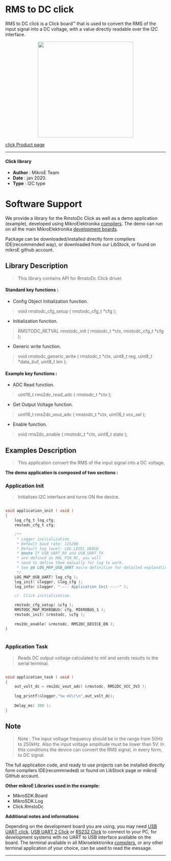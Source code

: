 
# RMS to DC click

RMS to DC click is a Click board™ that is used to convert the RMS of the input signal into a DC voltage, with a value directly readable over the I2C interface.

<p align="center">
  <img src="https://download.mikroe.com/images/click_for_ide/rmstodc_click.png" height=300px>
</p>

[click Product page](https://www.mikroe.com/rms-to-dc-click)

---


#### Click library 

- **Author**        : MikroE Team
- **Date**          : jan 2020.
- **Type**          : I2C type


# Software Support

We provide a library for the RmstoDc Click 
as well as a demo application (example), developed using MikroElektronika 
[compilers](https://shop.mikroe.com/compilers). 
The demo can run on all the main MikroElektronika [development boards](https://shop.mikroe.com/development-boards).

Package can be downloaded/installed directly form compilers IDE(recommended way), or downloaded from our LibStock, or found on mikroE github account. 

## Library Description

> This library contains API for RmstoDc Click driver.

#### Standard key functions :

- Config Object Initialization function.
> void rmstodc_cfg_setup ( rmstodc_cfg_t *cfg ); 
 
- Initialization function.
> RMSTODC_RETVAL rmstodc_init ( rmstodc_t *ctx, rmstodc_cfg_t *cfg );

- Generic write function.
> void rmstodc_generic_write ( rmstodc_t *ctx, uint8_t reg, uint8_t *data_buf, uint8_t len );


#### Example key functions :

- ADC Read function.
> uint16_t rms2dc_read_adc ( rmstodc_t *ctx );
 
- Get Output Voltage function.
> uint16_t rms2dc_vout_adc ( rmstodc_t *ctx, uint16_t vcc_sel );

- Enable function.
> void rms2dc_enable ( rmstodc_t *ctx, uint8_t state );

## Examples Description

> This application convert the RMS of the input signal into a DC voltage.

**The demo application is composed of two sections :**

### Application Init 

> Initializes I2C interface and turns ON the device.

```c

void application_init ( void )
{
    log_cfg_t log_cfg;
    rmstodc_cfg_t cfg;

    /** 
     * Logger initialization.
     * Default baud rate: 115200
     * Default log level: LOG_LEVEL_DEBUG
     * @note If USB_UART_RX and USB_UART_TX 
     * are defined as HAL_PIN_NC, you will 
     * need to define them manually for log to work. 
     * See @b LOG_MAP_USB_UART macro definition for detailed explanation.
     */
    LOG_MAP_USB_UART( log_cfg );
    log_init( &logger, &log_cfg );
    log_info( &logger, "---- Application Init ----" );

    //  Click initialization.

    rmstodc_cfg_setup( &cfg );
    RMSTODC_MAP_MIKROBUS( cfg, MIKROBUS_1 );
    rmstodc_init( &rmstodc, &cfg );
    
    rms2dc_enable( &rmstodc, RMS2DC_DEVICE_EN );
}
  
```

### Application Task

> Reads DC output voltage calculated to mV and
   sends results to the serial terminal.

```c

void application_task ( void )
{
    out_volt_dc = rms2dc_vout_adc( &rmstodc, RMS2DC_VCC_3V3 );
    
    log_printf(&logger,"%u mV\r\n",out_volt_dc);
    
    Delay_ms( 300 );
} 

```

## Note

> Note : The input voltage frequency should be in the range from 50Hz to 250kHz.
> Also the input voltage amplitude must be lower than 5V.
> In this conditions the device can convert the RMS signal, in every form, to DC signal.

The full application code, and ready to use projects can be  installed directly form compilers IDE(recommneded) or found on LibStock page or mikroE GitHub accaunt.

**Other mikroE Libraries used in the example:** 

- MikroSDK.Board
- MikroSDK.Log
- Click.RmstoDc

**Additional notes and informations**

Depending on the development board you are using, you may need 
[USB UART click](https://shop.mikroe.com/usb-uart-click), 
[USB UART 2 Click](https://shop.mikroe.com/usb-uart-2-click) or 
[RS232 Click](https://shop.mikroe.com/rs232-click) to connect to your PC, for 
development systems with no UART to USB interface available on the board. The 
terminal available in all Mikroelektronika 
[compilers](https://shop.mikroe.com/compilers), or any other terminal application 
of your choice, can be used to read the message.



---
